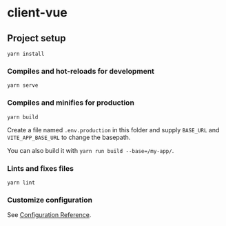 # client-vue

## Project setup
```
yarn install
```

### Compiles and hot-reloads for development
```
yarn serve
```

### Compiles and minifies for production
```
yarn build
```

Create a file named `.env.production` in this folder and supply `BASE_URL` and `VITE_APP_BASE_URL` to change the basepath.

You can also build it with `yarn run build --base=/my-app/`.

### Lints and fixes files
```
yarn lint
```

### Customize configuration
See [Configuration Reference](https://cli.vuejs.org/config/).
